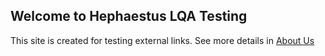 ## Welcome to Hephaestus LQA Testing

This site is created for testing external links.
See more details in [About Us](https://https://hephaestus-lqa.github.io/about)
